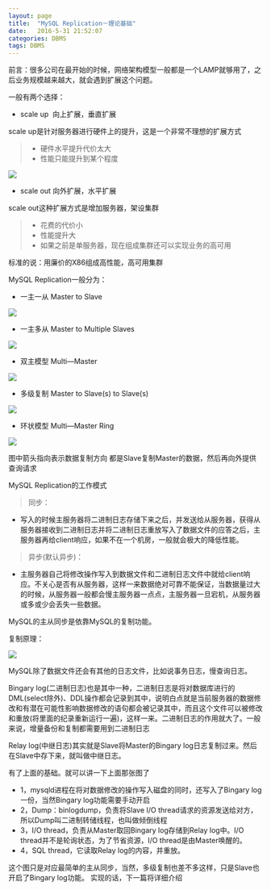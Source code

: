 ```yaml
---
layout: page
title:  "MySQL Replication－理论基础"
date:   2016-5-31 21:52:07
categories: DBMS
tags: DBMS
---
```

前言：很多公司在最开始的时候，网络架构模型一般都是一个LAMP就够用了，之后业务规模越来越大，就会遇到扩展这个问题。

一般有两个选择：

- scale up  向上扩展，垂直扩展

scale up是针对服务器进行硬件上的提升，这是一个非常不理想的扩展方式

> - 硬件水平提升代价太大
> - 性能只能提升到某个程度

![](https://hihihiai.com/img/linux/server/MySQL_Replieation/1-scale%20up.png?raw=true)

- scale out 向外扩展，水平扩展

scale out这种扩展方式是增加服务器，架设集群

> - 花费的代价小
> - 性能提升大
> - 如果之前是单服务器，现在组成集群还可以实现业务的高可用

标准的说：用廉价的X86组成高性能，高可用集群

MySQL Replication一般分为：

- 一主一从 Master to Slave

![](https://hihihiai.com/img/linux/server/MySQL_Replieation/2-master_to_slave.png?raw=true)

- 一主多从 Master to Multiple Slaves

![](https://hihihiai.com/img/linux/server/MySQL_Replieation/3-master_to_multiple_slaves.png?raw=true)

- 双主模型 Multi—Master

![](https://hihihiai.com/img/linux/server/MySQL_Replieation/4-multi_master.png?raw=true)

- 多级复制 Master to Slave(s) to Slave(s)

![](https://hihihiai.com/img/linux/server/MySQL_Replieation/5-master_to_slaves_to_slavers.png?raw=true)

- 环状模型 Multi—Master Ring

![](https://hihihiai.com/img/linux/server/MySQL_Replieation/6-multi-master_ring.png?raw=true)

图中箭头指向表示数据复制方向
都是Slave复制Master的数据，然后再向外提供查询请求

MySQL Replication的工作模式

> 同步：

- 写入的时候主服务器将二进制日志存储下来之后，并发送给从服务器，获得从服务器接收到二进制日志并将二进制日志重放写入了数据文件的应答之后，主服务器再给client响应，如果不在一个机房，一般就会极大的降低性能。

> 异步(默认异步)：

- 主服务器自己将修改操作写入到数据文件和二进制日志文件中就给client响应。不关心是否有从服务器，这样一来数据绝对可靠不能保证，当数据量过大的时候，从服务器一般都会慢主服务器一点点，主服务器一旦宕机，从服务器或多或少会丢失一些数据。


MySQL的主从同步是依靠MySQL的复制功能。

复制原理：

![](https://hihihiai.com/img/linux/server/MySQL_Replieation/7_replication.png?raw=true)

MySQL除了数据文件还会有其他的日志文件，比如说事务日志，慢查询日志。

Bingary log(二进制日志)也是其中一种，二进制日志是将对数据库进行的DML(select除外)、DDL操作都会记录到其中，说明白点就是当前服务器的数据修改和有潜在可能性影响数据修改的语句都会被记录其中，而且这个文件可以被修改和重放(将里面的纪录重新运行一遍)，这样一来。二进制日志的作用就大了。一般来说，增量备份和复制都需要用到二进制日志

Relay log(中继日志)其实就是Slave将Master的Bingary log日志复制过来。然后在Slave中存下来，就叫做中继日志。

有了上面的基础。就可以讲一下上面那张图了

- 1，mysqld进程在将对数据修改的操作写入磁盘的同时，还写入了Bingary log一份，当然Bingary log功能需要手动开启
- 2，Dump：binlogdump，负责将Slave I/O thread请求的资源发送给对方，所以Dump叫二进制转储线程，也叫做倾倒线程
- 3，I/O thread，负责从Master取回Bingary log存储到Relay log中。I/O      thread并不是轮询状态，为了节省资源，I/O thread是由Master唤醒的。
- 4，SQL thread，它读取Relay log的内容，并重放。

这个图只是对应最简单的主从同步，当然，多级复制也差不多这样，只是Slave也开启了Bingary log功能。
实现的话，下一篇将详细介绍
